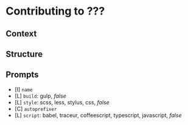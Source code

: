 # Contributing to ???

## Context

## Structure

## Prompts

- [I] `name`
- [L] `build`: gulp, *false*
- [L] `style`: scss, less, stylus, css, *false*
- [C] `autoprefixer`
- [L] `script`: babel, traceur, coffeescript, typescript, javascript, *false*
